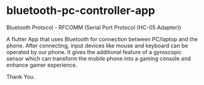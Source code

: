 # bluetooth-pc-controller-app

Bluetooth Protocol - RFCOMM (Serial Port Protocol (HC-05 Adapter))

A flutter App that uses Bluetooth for connection between PC/laptop and the phone. After connecting, input devices like mouse and keyboard can be operated by our phone. It gives the additional feature of a gyroscopic sensor which can transform the mobile phone into a gaming console and enhance gamer experience.

Thank You.